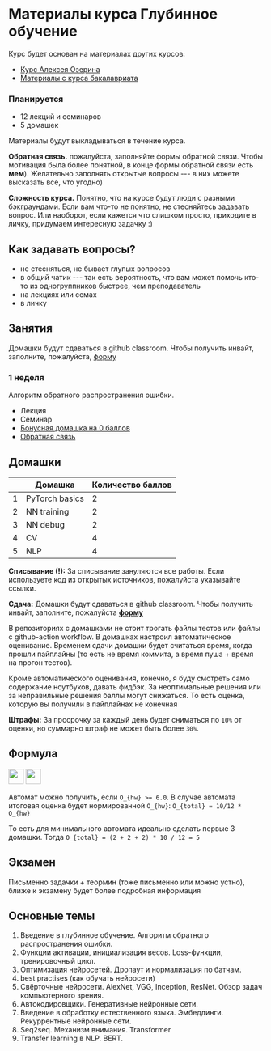 # Материалы курса Глубинное обучение

Курс будет основан на материалах других курсов:
* [Курс Алексея Озерина]( https://github.com/m12sl/dl-hse-2021)
* [Материалы с курса бакалавриата](https://github.com/aosokin/dl_cshse_ami/tree/master/2021-fall/homeworks_small)

### Планируется

* 12 лекций и семинаров
* 5 домашек

Материалы будут выкладываться в течение курса.

**Обратная связь.** пожалуйста, заполняйте формы обратной связи. Чтобы мотивация была более понятной, в конце формы обратной связи есть **мем**). Желательно заполнять открытые вопросы --- в них можете высказать все, что угодно)

**Сложность курса.** Понятно, что на курсе будут люди с разными бэкграундами. Если вам что-то не понятно, не стесняйтесь задавать вопрос. Или наоборот, если кажется что слишком просто, приходите в личку, придумаем интересную задачку :)

## Как задавать вопросы?

* не стесняться, не бывает глупых вопросов
* в общий чатик --- так есть вероятность, что вам может помочь кто-то из одногруппников быстрее, чем преподаватель
* на лекциях или семах
* в личку

## Занятия

Домашки будут сдаваться в github classroom. Чтобы получить инвайт, заполните, пожалуйста, [форму](https://docs.google.com/forms/d/e/1FAIpQLScE3EKAA5Yo8IkWDumVdnVtleb3551ujli9wFpZMK_MINseKA/viewform?usp=sf_link)
### 1 неделя

Алгоритм обратного распространения ошибки.

* Лекция
* Семинар
* [Бонусная домашка на 0 баллов](./homeworks/HW-00.md)
* [Обратная связь](https://docs.google.com/forms/d/e/1FAIpQLSerebTHr9eLTNgOgSHcFe9fOXzPgUgrgGcOD0wTo_1CxM2Piw/viewform?usp=sf_link)


## Домашки

|   | Домашка        | Количество баллов |
|---|----------------|-------------------|
| 1 | PyTorch basics | 2                 |
| 2 | NN training    | 2                 |
| 3 | NN debug       | 2                 |
| 4 | CV             | 4                 |
| 5 | NLP            | 4                 |

**Списывание (!):** За списывание зануляются все работы. Если используете код из открытых источников, пожалуйста указывайте ссылки.

**Сдача:** Домашки будут сдаваться в github classroom. Чтобы получить инвайт, заполните, пожалуйста [**форму**](https://docs.google.com/forms/d/e/1FAIpQLScE3EKAA5Yo8IkWDumVdnVtleb3551ujli9wFpZMK_MINseKA/viewform?usp=sf_link)

В репозиториях с домашками не стоит трогать файлы тестов или файлы с github-action workflow.
В домашках настроил автоматическое оценивание. Временем сдачи домашки будет считаться
время, когда прошли пайплайны (то есть не время коммита, а время пуша + время на прогон тестов).

Кроме автоматического оценивания, конечно, я буду смотреть само содержание ноутбуков, давать фидбэк.
За неоптимальные решения или за неправильные решения баллы могут снижаться.
То есть оценка, которую вы получили в пайплайнах не конечная

**Штрафы:** За просрочку за каждый день будет сниматься по `10%` от оценки, но суммарно штраф не может быть более `30%`.

## Формула

<img src="https://render.githubusercontent.com/render/math?math=O_%7Bhw%7D%20%3D%20%5Csum_i%20O_%7Bhw_i%7D" height=30>
<img src="https://render.githubusercontent.com/render/math?math=O_%7Btotal%7D%20%3D%200.7%20*%20%5Cfrac%2010%2012%20O_%7Bhw%7D%20%2B%200.3%20*%20O_%7Bexam%7D" height=30>

Автомат можно получить, если `O_{hw} >= 6.0`. В случае автомата итоговая оценка будет нормированной `O_{hw}`: `O_{total} = 10/12 * O_{hw}`

То есть для минимального автомата идеально сделать первые 3 домашки. Тогда `O_{total} = (2 + 2 + 2) * 10 / 12 = 5`

## Экзамен
Письменно задачки + теормин (тоже письменно или можно устно), ближе к экзамену будет более подробная информация


## Основные темы

1. Введение в глубинное обучение. Алгоритм обратного распространения ошибки.
2. Функции активации, инициализация весов. Loss-функции, тренировочный цикл.
3. Оптимизация нейросетей. Дропаут и нормализация по батчам.
4. best practises (как обучать нейросети)
5. Свёрточные нейросети. AlexNet, VGG, Inception, ResNet. Обзор задач компьютерного зрения.
6. Автокодировщики. Генеративныe нейронные сети.
7.  Введение в обработку естественного языка. Эмбеддинги. Рекуррентные нейронные сети.
8. Seq2seq. Механизм внимания. Transformer
9. Transfer learning в NLP. BERT.
